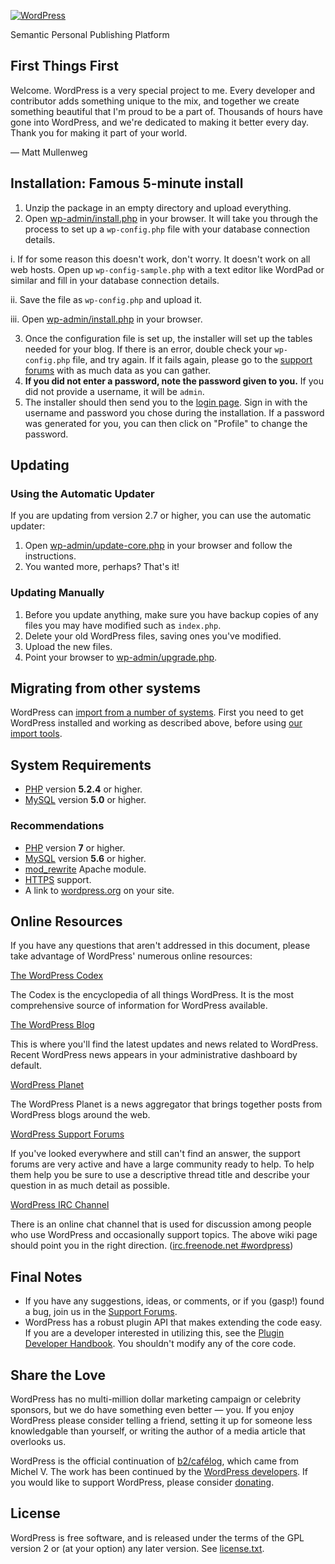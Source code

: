 [![WordPress](wp-admin/images/wordpress-logo.png)](https://wordpress.org/)

Semantic Personal Publishing Platform

## First Things First

Welcome. WordPress is a very special project to me. Every developer and
contributor adds something unique to the mix, and together we create something
beautiful that I'm proud to be a part of. Thousands of hours have gone into
WordPress, and we're dedicated to making it better every day. Thank you for
making it part of your world.

— Matt Mullenweg

## Installation: Famous 5-minute install

1. Unzip the package in an empty directory and upload everything.
2. Open [wp-admin/install.php](wp-admin/install.php) in your browser. It will
take you through the process to set up a `wp-config.php` file with your database
connection details.

i. If for some reason this doesn't work, don't worry. It doesn't work on all
web hosts. Open up `wp-config-sample.php` with a text editor like WordPad or
similar and fill in your database connection details.

ii. Save the file as `wp-config.php` and upload it.

iii. Open [wp-admin/install.php](wp-admin/install.php) in your browser.

3. Once the configuration file is set up, the installer will set up the tables
needed for your blog. If there is an error, double check your `wp-config.php`
file, and try again. If it fails again, please go to the
[support forums](https://wordpress.org/support/) with as much data as you can
gather.
4. **If you did not enter a password, note the password given to you.** If you
did not provide a username, it will be `admin`.
5. The installer should then send you to the [login page](wp-login.php). Sign in
with the username and password you chose during the installation. If a password
was generated for you, you can then click on "Profile" to change the password.

## Updating

### Using the Automatic Updater

If you are updating from version 2.7 or higher, you can use the automatic
updater:

1. Open [wp-admin/update-core.php](wp-admin/update-core.php) in your browser and
follow the instructions.
2. You wanted more, perhaps? That's it!

### Updating Manually

1. Before you update anything, make sure you have backup copies of any files you
may have modified such as `index.php`.
2. Delete your old WordPress files, saving ones you've modified.
3. Upload the new files.
4. Point your browser to [wp-admin/upgrade.php](wp-admin/upgrade.php).

## Migrating from other systems

WordPress can [import from a number of systems](https://codex.wordpress.org/Importing_Content).
First you need to get WordPress installed and working as described above, before
using [our import tools](wp-admin/import.php).

## System Requirements

- [PHP](https://secure.php.net/) version **5.2.4** or higher.
- [MySQL](https://www.mysql.com/) version **5.0** or higher.

### Recommendations

- [PHP](https://secure.php.net/) version **7** or higher.
- [MySQL](https://www.mysql.com/) version **5.6** or higher.
- [mod_rewrite](https://httpd.apache.org/docs/2.2/mod/mod_rewrite.html) Apache
module.
- [HTTPS](https://wordpress.org/news/2016/12/moving-toward-ssl/) support.
- A link to [wordpress.org](https://wordpress.org/) on your site.

## Online Resources

If you have any questions that aren't addressed in this document, please take
advantage of WordPress' numerous online resources:

[The WordPress Codex](https://codex.wordpress.org/)

The Codex is the encyclopedia of all things WordPress. It is the most
comprehensive source of information for WordPress available.

[The WordPress Blog](https://wordpress.org/news/)

This is where you'll find the latest updates and news related to WordPress.
Recent WordPress news appears in your administrative dashboard by default.

[WordPress Planet](https://planet.wordpress.org/)

The WordPress Planet is a news aggregator that brings together posts from
WordPress blogs around the web.

[WordPress Support Forums](https://wordpress.org/support/)

If you've looked everywhere and still can't find an answer, the support forums
are very active and have a large community ready to help. To help them help you
be sure to use a descriptive thread title and describe your question in as much
detail as possible.

[WordPress IRC Channel](https://codex.wordpress.org/IRC)

There is an online chat channel that is used for discussion among people who use
WordPress and occasionally support topics. The above wiki page should point you
in the right direction. ([irc.freenode.net #wordpress](irc://irc.freenode.net/wordpress))

## Final Notes
- If you have any suggestions, ideas, or comments, or if you (gasp!) found a
bug, join us in the [Support Forums](https://wordpress.org/support/).
- WordPress has a robust plugin API that makes extending the code easy. If you
are a developer interested in utilizing this, see the
[Plugin Developer Handbook](https://developer.wordpress.org/plugins/). You
shouldn't modify any of the core code.

## Share the Love

WordPress has no multi-million dollar marketing campaign or celebrity sponsors,
but we do have something even better — you. If you enjoy WordPress please
consider telling a friend, setting it up for someone less knowledgable than
yourself, or writing the author of a media article that overlooks us.

WordPress is the official continuation of [b2/cafélog](http://cafelog.com/),
which came from Michel V. The work has been continued by the
[WordPress developers](https://wordpress.org/about/). If you would like to
support WordPress, please consider [donating](https://wordpress.org/donate/).

## License
WordPress is free software, and is released under the terms of the GPL version 2
or (at your option) any later version. See [license.txt](license.txt).
